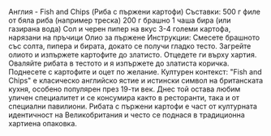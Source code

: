 Англия - Fish and Chips (Риба с пържени картофи)
Съставки:
500 г филе от бяла риба (например треска)
200 г брашно
1 чаша бира (или газирана вода)
Сол и черен пипер на вкус
3-4 големи картофа, нарязани на пръчици
Олио за пържене
Инструкции:
Смесете брашното със солта, пипера и бирата, докато се получи гладко тесто.
Загрейте олиото и изпържете картофите до златисто. Отцедете ги върху хартия.
Оваляйте рибата в тестото и я изпържете до златиста коричка. Поднесете с картофите и оцет по желание.
Културен контекст:
"Fish and Chips" е класическо английско ястие и истински символ на британската кухня, особено популярен през 19-ти век. Днес той остава любим уличен специалитет и се консумира както в ресторанти, така и от специални павилиони. Рибата с пържени картофи е част от културната идентичност на Великобритания и често се поднася в традиционна хартиена опаковка.
